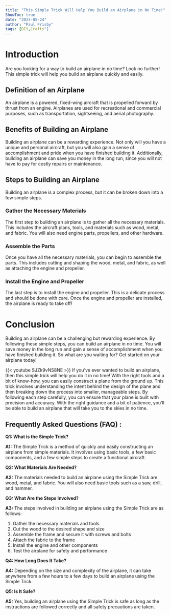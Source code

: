 ```yaml
---
title: "This Simple Trick Will Help You Build an Airplane in No Time!"
ShowToc: true 
date: "2023-05-24"
author: "Paul Frisby" 
tags: [DIY,Crafts"]
---
```

# Introduction
Are you looking for a way to build an airplane in no time? Look no further! This simple trick will help you build an airplane quickly and easily. 

## Definition of an Airplane
An airplane is a powered, fixed-wing aircraft that is propelled forward by thrust from an engine. Airplanes are used for recreational and commercial purposes, such as transportation, sightseeing, and aerial photography.

## Benefits of Building an Airplane
Building an airplane can be a rewarding experience. Not only will you have a unique and personal aircraft, but you will also gain a sense of accomplishment and pride when you have finished building it. Additionally, building an airplane can save you money in the long run, since you will not have to pay for costly repairs or maintenance.

## Steps to Building an Airplane
Building an airplane is a complex process, but it can be broken down into a few simple steps. 

### Gather the Necessary Materials
The first step to building an airplane is to gather all the necessary materials. This includes the aircraft plans, tools, and materials such as wood, metal, and fabric. You will also need engine parts, propellers, and other hardware.

### Assemble the Parts
Once you have all the necessary materials, you can begin to assemble the parts. This includes cutting and shaping the wood, metal, and fabric, as well as attaching the engine and propeller.

### Install the Engine and Propeller
The last step is to install the engine and propeller. This is a delicate process and should be done with care. Once the engine and propeller are installed, the airplane is ready to take off!

# Conclusion
Building an airplane can be a challenging but rewarding experience. By following these simple steps, you can build an airplane in no time. You will save money in the long run and gain a sense of accomplishment when you have finished building it. So what are you waiting for? Get started on your airplane today!

{{< youtube SJZk9vNS8NE >}} 
If you’ve ever wanted to build an airplane, then this simple trick will help you do it in no time! With the right tools and a bit of know-how, you can easily construct a plane from the ground up. This trick involves understanding the intent behind the design of the plane and then breaking down the process into smaller, manageable steps. By following each step carefully, you can ensure that your plane is built with precision and accuracy. With the right guidance and a bit of patience, you’ll be able to build an airplane that will take you to the skies in no time.

## Frequently Asked Questions (FAQ) :
**Q1: What is the Simple Trick?**

**A1:** The Simple Trick is a method of quickly and easily constructing an airplane from simple materials. It involves using basic tools, a few basic components, and a few simple steps to create a functional aircraft. 

**Q2: What Materials Are Needed?**

**A2:** The materials needed to build an airplane using the Simple Trick are wood, metal, and fabric. You will also need basic tools such as a saw, drill, and hammer. 

**Q3: What Are the Steps Involved?**

**A3:** The steps involved in building an airplane using the Simple Trick are as follows: 

1. Gather the necessary materials and tools 
2. Cut the wood to the desired shape and size 
3. Assemble the frame and secure it with screws and bolts 
4. Attach the fabric to the frame 
5. Install the engine and other components 
6. Test the airplane for safety and performance 

**Q4: How Long Does It Take?**

**A4:** Depending on the size and complexity of the airplane, it can take anywhere from a few hours to a few days to build an airplane using the Simple Trick. 

**Q5: Is It Safe?**

**A5:** Yes, building an airplane using the Simple Trick is safe as long as the instructions are followed correctly and all safety precautions are taken.





